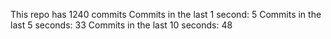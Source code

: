 This repo has 1240 commits
Commits in the last 1 second: 5
Commits in the last 5 seconds: 33
Commits in the last 10 seconds: 48
